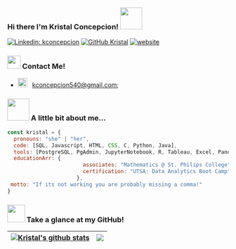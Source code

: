 ### Hi there I'm Kristal Concepcion! <img src="https://media.giphy.com/media/mGcNjsfWAjY5AEZNw6/giphy.gif" width="50"></h2>

[![Linkedin: kconcepcion](https://img.shields.io/badge/-kconcepcion-pink?style=flat-square&logo=Linkedin&logoColor=white&link=https://www.linkedin.com/in/thaianebraga/)](https://www.linkedin.com/in/kristal-concepcion-83580a236/)
[![GitHub Kristal](https://img.shields.io/github/followers/kconcepcion?logoColor=ff69b4&style=social)](https://github.com/kconcepcion)
[![website](https://img.shields.io/badge/Website-46a2f1.svg?&style=flat-square&logo=Google-Chrome&labelColor=pink&link=https://kconcepcion.github.io)](https://kconcepcion.github.io)

### <img src="https://media.giphy.com/media/WUlplcMpOCEmTGBtBW/giphy.gif" width="30"> Contact Me!
- <img src="https://github.com/Gapur/Gapur/blob/main/assets/letterbox.gif?raw=true" width="21" />&nbsp;&nbsp;  kconcepcion540@gmail.com;

### <img src="https://media.giphy.com/media/VgCDAzcKvsR6OM0uWg/giphy.gif" width="50"> A little bit about me...  

```javascript
const kristal = {
  pronouns: "she" | "her",
  code: [SQL, Javascript, HTML, CSS, C, Python, Java],
  tools: [PostgreSQL, PgAdmin, JupyterNotebook, R, Tableau, Excel, Pandas],
  educationArr: {
                        associates: "Mathematics @ St. Philips College",
                        certification: "UTSA: Data Analytics Boot Camp"
                      },
 motto: "If its not working you are probably missing a comma!"
}
```

### <img src="https://media.tenor.com/wHdr_idzE20AAAAi/black-cat.gif" width="40"> Take a glance at my GitHub!
| <a href="https://github.com/kconcepcion/github-readme-stats"><img align="center" src="https://github-readme-stats.vercel.app/api?username=kconcepcion&show_icons=true&include_all_commits=true&theme=buefy&hide_border=true" alt="Kristal's github stats" /></a> | <a href="https://github.com/kconcepcion/github-readme-stats"><img align="center" src="https://github-readme-stats.vercel.app/api/top-langs/?username=kconcepcion&layout=compact&theme=buefy&hide_border=true" /></a> |
| ------------- | ------------- |





